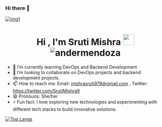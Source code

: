 ### Hi there 👋

<!--
**SrutiMi/SrutiMi** is a ✨ _special_ ✨ repository because its `README.md` (this file) appears on your GitHub profile.-->
[![img1](https://i.imgur.com/dR5Oemq.gif)]()

<h1 align="center">
    <b>Hi , I'm Sruti Mishra </b>
    <img src="https://media.giphy.com/media/hvRJCLFzcasrR4ia7z/giphy.gif" width="35">
    <img src="https://komarev.com/ghpvc/?username=SrutiMi&label=Profile%20views&color=0e75b6&style=flat" alt="andermendoza" />
</h1>


- 🌱 I’m currently learning DevOps and Backend Development
- 👯 I’m looking to collaborate on DevOps projects and backend development projects.
- 📫 How to reach me: Email: mishrasruti978@gmail.com , Twitter: https://twitter.com/SrutiMishra9
- 😄 Pronouns: She/her
- ⚡ Fun fact:  I love exploring new technologies and experimenting with different tech stacks to build innovative solutions.


<!--![Anurag's GitHub stats](https://github-readme-stats.vercel.app/api?username=SrutiMi&show_icons=true&theme=transparent)-->


[![Top Langs](https://github-readme-stats.vercel.app/api/top-langs/?username=SrutiMi&layout=pie)](https://github.com/SrutiMi/github-readme-stats)
